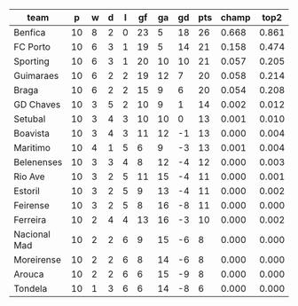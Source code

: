 |     team     | p  | w | d | l | gf | ga | gd | pts | champ | top2  | top3  | top4  |  5-7  | bot4  | bot3  | bot2  |
|--------------|----|---|---|---|----|----|----|-----|-------|-------|-------|-------|-------|-------|-------|-------|
| Benfica      | 10 | 8 | 2 | 0 | 23 |  5 | 18 |  26 | 0.668 | 0.861 | 0.942 | 0.979 | 0.020 | 0.000 | 0.000 | 0.000|
| FC Porto     | 10 | 6 | 3 | 1 | 19 |  5 | 14 |  21 | 0.158 | 0.474 | 0.694 | 0.836 | 0.144 | 0.000 | 0.000 | 0.000|
| Sporting     | 10 | 6 | 3 | 1 | 20 | 10 | 10 |  21 | 0.057 | 0.205 | 0.402 | 0.602 | 0.313 | 0.001 | 0.001 | 0.000|
| Guimaraes    | 10 | 6 | 2 | 2 | 19 | 12 |  7 |  20 | 0.058 | 0.214 | 0.422 | 0.619 | 0.302 | 0.001 | 0.000 | 0.000|
| Braga        | 10 | 6 | 2 | 2 | 15 |  9 |  6 |  20 | 0.054 | 0.208 | 0.406 | 0.605 | 0.310 | 0.001 | 0.001 | 0.000|
| GD Chaves    | 10 | 3 | 5 | 2 | 10 |  9 |  1 |  14 | 0.002 | 0.012 | 0.041 | 0.098 | 0.338 | 0.069 | 0.039 | 0.021|
| Setubal      | 10 | 3 | 4 | 3 | 10 | 10 |  0 |  13 | 0.001 | 0.010 | 0.032 | 0.079 | 0.310 | 0.085 | 0.050 | 0.024|
| Boavista     | 10 | 3 | 4 | 3 | 11 | 12 | -1 |  13 | 0.000 | 0.004 | 0.015 | 0.040 | 0.207 | 0.154 | 0.099 | 0.057|
| Maritimo     | 10 | 4 | 1 | 5 |  6 |  9 | -3 |  13 | 0.001 | 0.004 | 0.012 | 0.031 | 0.205 | 0.165 | 0.106 | 0.058|
| Belenenses   | 10 | 3 | 3 | 4 |  8 | 12 | -4 |  12 | 0.000 | 0.003 | 0.010 | 0.032 | 0.197 | 0.171 | 0.106 | 0.057|
| Rio Ave      | 10 | 3 | 2 | 5 | 11 | 15 | -4 |  11 | 0.000 | 0.001 | 0.005 | 0.017 | 0.133 | 0.265 | 0.181 | 0.109|
| Estoril      | 10 | 3 | 2 | 5 |  9 | 13 | -4 |  11 | 0.000 | 0.002 | 0.007 | 0.021 | 0.142 | 0.239 | 0.163 | 0.097|
| Feirense     | 10 | 3 | 2 | 5 |  8 | 16 | -8 |  11 | 0.000 | 0.000 | 0.003 | 0.009 | 0.070 | 0.400 | 0.300 | 0.197|
| Ferreira     | 10 | 2 | 4 | 4 | 13 | 16 | -3 |  10 | 0.000 | 0.002 | 0.007 | 0.022 | 0.147 | 0.248 | 0.170 | 0.100|
| Nacional Mad | 10 | 2 | 2 | 6 |  9 | 15 | -6 |   8 | 0.000 | 0.000 | 0.001 | 0.007 | 0.067 | 0.436 | 0.332 | 0.222|
| Moreirense   | 10 | 2 | 2 | 6 |  8 | 14 | -6 |   8 | 0.000 | 0.000 | 0.001 | 0.002 | 0.042 | 0.530 | 0.424 | 0.301|
| Arouca       | 10 | 2 | 2 | 6 |  6 | 15 | -9 |   8 | 0.000 | 0.000 | 0.000 | 0.002 | 0.031 | 0.574 | 0.471 | 0.334|
| Tondela      | 10 | 1 | 3 | 6 |  6 | 14 | -8 |   6 | 0.000 | 0.000 | 0.000 | 0.001 | 0.022 | 0.659 | 0.558 | 0.423|
